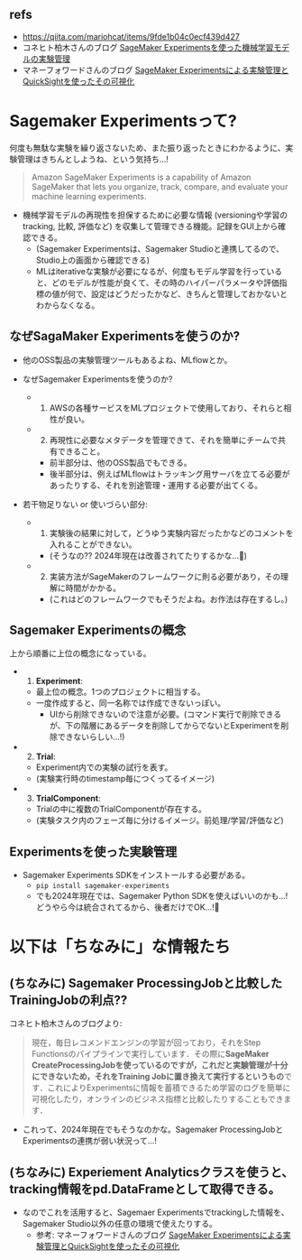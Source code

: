 ## refs

- https://qiita.com/mariohcat/items/9fde1b04c0ecf439d427
- コネヒト柏木さんのブログ [SageMaker Experimentsを使った機械学習モデルの実験管理](https://tech.connehito.com/entry/2021/12/15/181332)
- マネーフォワードさんのブログ [SageMaker Experimentsによる実験管理とQuickSightを使ったその可視化](https://moneyforward-dev.jp/entry/2021/08/20/sagemaker-experiments/)

# Sagemaker Experimentsって?

何度も無駄な実験を繰り返さないため、また振り返ったときにわかるように、実験管理はきちんとしようね、という気持ち...!

> Amazon SageMaker Experiments is a capability of Amazon SageMaker that lets you organize, track, compare, and evaluate your machine learning experiments.

- 機械学習モデルの再現性を担保するために必要な情報 (versioningや学習のtracking, 比較, 評価など) を収集して管理できる機能。記録をGUI上から確認できる。
  - (Sagemaker Experimentsは、Sagemaker Studioと連携してるので、Studio上の画面から確認できる)
  - MLはiterativeな実験が必要になるが、何度もモデル学習を行っていると、どのモデルが性能が良くて、その時のハイパーパラメータや評価指標の値が何で、設定はどうだったかなど、きちんと管理しておかないとわからなくなる。

## なぜSagaMaker Experimentsを使うのか?

- 他のOSS製品の実験管理ツールもあるよね、MLflowとか。
- なぜSagemaker Experimentsを使うのか?

  - 1. AWSの各種サービスをMLプロジェクトで使用しており、それらと相性が良い。
  - 2. 再現性に必要なメタデータを管理できて、それを簡単にチームで共有できること。
    - 前半部分は、他のOSS製品でもできる。
    - 後半部分は、例えばMLflowはトラッキング用サーバを立てる必要があったりする、それを別途管理・運用する必要が出てくる。

- 若干物足りない or 使いづらい部分:

  - 1. 実験後の結果に対して，どうゆう実験内容だったかなどのコメントを入れることができない。
    - (そうなの?? 2024年現在は改善されてたりするかな...:thinking:)
  - 2. 実装方法がSageMakerのフレームワークに則る必要があり，その理解に時間がかかる。
    - (これはどのフレームワークでもそうだよね。お作法は存在するし。)

## Sagemaker Experimentsの概念

上から順番に上位の概念になっている。

- 1. **Experiment**:
  - 最上位の概念。1つのプロジェクトに相当する。
  - 一度作成すると、同一名称では作成できないっぽい。
    - UIから削除できないので注意が必要。(コマンド実行で削除できるが、下の階層にあるデータを削除してからでないとExperimentを削除できないらしい...!)
- 2. **Trial**:
  - Experiment内での実験の試行を表す。
  - (実験実行時のtimestamp毎につくってるイメージ)
- 3. **TrialComponent**:
  - Trialの中に複数のTrialComponentが存在する。
  - (実験タスク内のフェーズ毎に分けるイメージ。前処理/学習/評価など)

## Experimentsを使った実験管理

- Sagemaker Experiments SDKをインストールする必要がある。
  - `pip install sagemaker-experiments`
  - でも2024年現在では、Sagemaker Python SDKを使えばいいのかも...! どうやら今は統合されてるから、後者だけでOK...!:thinking:

# 以下は「ちなみに」な情報たち

## (ちなみに) Sagemaker ProcessingJobと比較したTrainingJobの利点??

コネヒト柏木さんのブログより:

> 現在，毎日レコメンドエンジンの学習が回っており，それをStep Functionsのパイプラインで実行しています．その際に**SageMaker CreateProcessingJobを使っているのですが，これだと実験管理が十分にできないため，それをTraining Jobに置き換えて実行するというもの**です．これによりExperimentsに情報を蓄積できるため学習のログを簡単に可視化したり，オンラインのビジネス指標と比較したりすることもできます．

- これって、2024年現在でもそうなのかな。Sagemaker ProcessingJobとExperimentsの連携が弱い状況って...!

## (ちなみに) Experiement Analyticsクラスを使うと、tracking情報をpd.DataFrameとして取得できる。

- なのでこれを活用すると、Sagemaer Experimentsでtrackingした情報を、Sagemaker Studio以外の任意の環境で使えたりする。
  - 参考: マネーフォワードさんのブログ [SageMaker Experimentsによる実験管理とQuickSightを使ったその可視化](https://moneyforward-dev.jp/entry/2021/08/20/sagemaker-experiments/)
